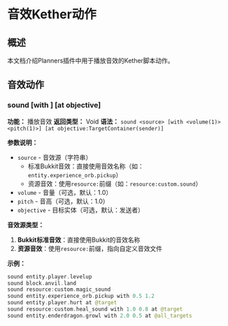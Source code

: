 # 音效Kether动作

## 概述

本文档介绍Planners插件中用于播放音效的Kether脚本动作。

## 音效动作

### sound <source> [with <volume> <pitch>] [at objective]
**功能：** 播放音效
**返回类型：** Void
**语法：** `sound <source> [with <volume(1)> <pitch(1)>] [at objective:TargetContainer(sender)]`

**参数说明：**
- `source` - 音效源（字符串）
  - 标准Bukkit音效：直接使用音效名称（如：`entity.experience_orb.pickup`）
  - 资源音效：使用`resource:`前缀（如：`resource:custom.sound`）
- `volume` - 音量（可选，默认：1.0）
- `pitch` - 音高（可选，默认：1.0）
- `objective` - 目标实体（可选，默认：发送者）

**音效源类型：**
1. **Bukkit标准音效**：直接使用Bukkit的音效名称
2. **资源音效**：使用`resource:`前缀，指向自定义音效文件

**示例：**
```kotlin
sound entity.player.levelup
sound block.anvil.land
sound resource:custom.magic_sound
sound entity.experience_orb.pickup with 0.5 1.2
sound entity.player.hurt at @target
sound resource:custom.heal_sound with 1.0 0.8 at @target
sound entity.enderdragon.growl with 2.0 0.5 at @all_targets
```